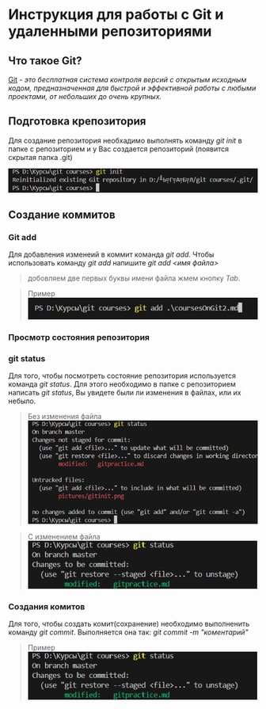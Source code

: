 # Инструкция для работы с Git и удаленными репозиториями

## Что такое Git?
<u>Git</u> - *это бесплатная система контроля версий с открытым исходным кодом, предназначенная для быстрой и эффективной работы с любыми проектами, от небольших до очень крупных.*
## Подготовка крепозитория
Для создание репозитория необхадимо выполнять команду *git init* в папке с репозиторием и у Вас создается репозиторий (появится скрытая папка .git) 

![Как должно выглядить](pictures\gitinit.png)

## Создание коммитов 
### Git add
Для добавления изменеий в коммит команда *git add*. Чтобы использовать команду *git add* напишите *git add <имя файла>* 
> добовляем две первых буквы имени файла жмем кнопку *Tab*.

>Пример 
![Как должно выглядить](pictures\gitadd.png)

### Просмотр состояния репозитория
### git status
Для того, чтобы посмотреть состояние репозитория используется команда *git status*. Для этого необходимо в папке с репозиторием написать *git status*, Вы увидете были ли изменения в файлах, или их небыло. 
> Без изменения файла 
![Как должно выглядить](pictures\gitstatus.png)

> С изменением файла
 ![Как должно выглядить](pictures\gitstatus2.png)

### Создания комитов 
Для того, чтобы создать комит(сохранение) необходимо выполненить команду *git commit*. Выполняется она так: *git commit -m "коментарий"*

> Пример
![Как должно выглядить](pictures\gitstatus2.png)